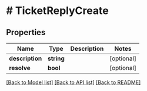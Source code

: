 # # TicketReplyCreate

## Properties

Name | Type | Description | Notes
------------ | ------------- | ------------- | -------------
**description** | **string** |  | [optional]
**resolve** | **bool** |  | [optional]

[[Back to Model list]](../../README.md#models) [[Back to API list]](../../README.md#endpoints) [[Back to README]](../../README.md)
